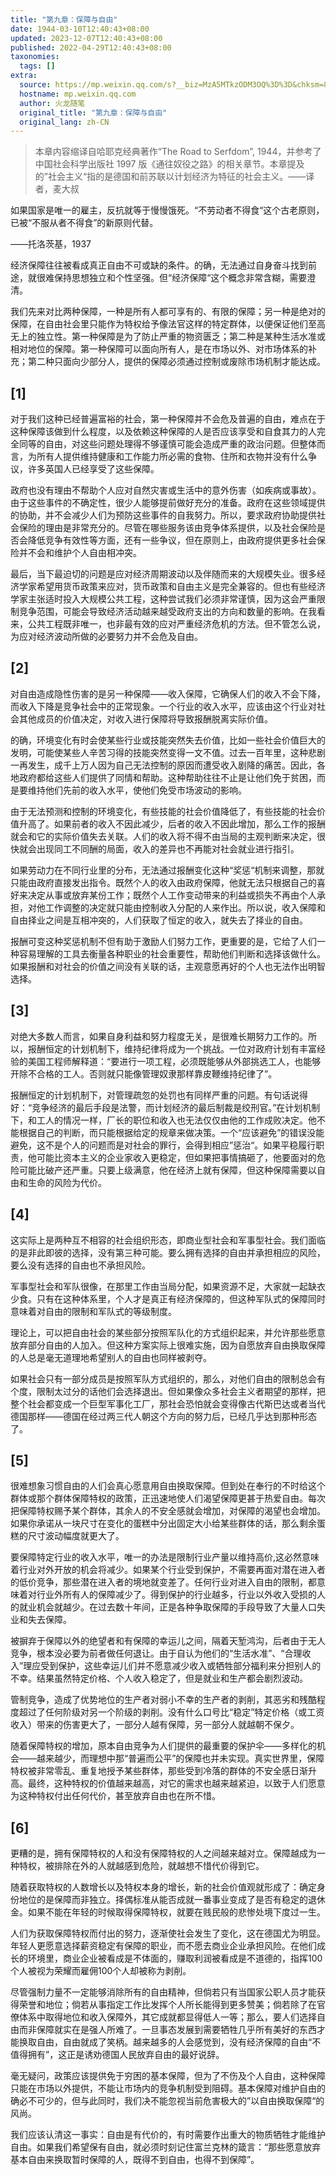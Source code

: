 ```yaml
---
title: "第九章：保障与自由"
date: 1944-03-10T12:40:43+08:00
updated: 2023-12-07T12:40:43+08:00
published: 2022-04-29T12:40:43+08:00
taxonomies:
  tags: []
extra:
  source: https://mp.weixin.qq.com/s?__biz=MzA5MTkzODM3OQ%3D%3D&chksm=8b98d96bbcef507d11e88797d9637b36fbe0778bdf99af6fe8c4bc44cbff68af806bddbc83fe&idx=1&mid=2652418639&scene=21&sn=ab3e486f3101f3d60b86a65eceb99029&utm_source=pocket_reader
  hostname: mp.weixin.qq.com
  author: 火龙随笔
  original_title: "第九章：保障与自由"
  original_lang: zh-CN
---
```


> 本章内容缩译自哈耶克经典著作“The Road to Serfdom”, 1944，并参考了中国社会科学出版社 1997 版《通往奴役之路》的相关章节。本章提及的”社会主义“指的是德国和前苏联以计划经济为特征的社会主义。——译者，麦大叔

如果国家是唯一的雇主，反抗就等于慢慢饿死。“不劳动者不得食“这个古老原则，已被“不服从者不得食”的新原则代替。

——托洛茨基，1937

经济保障往往被看成真正自由不可或缺的条件。的确，无法通过自身奋斗找到前途，就很难保持思想独立和个性坚强。但“经济保障“这个概念非常含糊，需要澄清。

我们先来对比两种保障，一种是所有人都可享有的、有限的保障；另一种是绝对的保障，在自由社会里只能作为特权给予像法官这样的特定群体，以便保证他们至高无上的独立性。第一种保障是为了防止严重的物资匮乏；第二种是某种生活水准或相对地位的保障。第一种保障可以面向所有人，是在市场以外、对市场体系的补充；第二种只面向少部分人，提供的保障必须通过控制或废除市场机制才能达成。

## \[1\]

对于我们这种已经普遍富裕的社会，第一种保障并不会危及普遍的自由，难点在于这种保障该做到什么程度，以及依赖这种保障的人是否应该享受和自食其力的人完全同等的自由，对这些问题处理得不够谨慎可能会造成严重的政治问题。但整体而言，为所有人提供维持健康和工作能力所必需的食物、住所和衣物并没有什么争议，许多英国人已经享受了这些保障。

政府也没有理由不帮助个人应对自然灾害或生活中的意外伤害（如疾病或事故）。由于这些事件的不确定性，很少人能够提前做好充分的准备。政府在这些领域提供的协助，并不会减少人们为预防这些事件的自我努力。所以，要求政府协助提供社会保险的理由是非常充分的。尽管在哪些服务该由竞争体系提供，以及社会保险是否会降低竞争有效性等方面，还有一些争议，但在原则上，由政府提供更多社会保险并不会和维护个人自由相冲突。

最后，当下最迫切的问题是应对经济周期波动以及伴随而来的大规模失业。很多经济学家希望用货币政策来应对，货币政策和自由主义是完全兼容的。但也有些经济学家主张适时投入大规模公共工程，这种尝试我们必须非常谨慎，因为这会严重限制竞争范围，可能会导致经济活动越来越受政府支出的方向和数量的影响。在我看来，公共工程既非唯一，也非最有效的应对严重经济危机的方法。但不管怎么说，为应对经济波动所做的必要努力并不会危及自由。

## \[2\]

对自由造成隐性伤害的是另一种保障——收入保障，它确保人们的收入不会下降，而收入下降是竞争社会中的正常现象。一个行业的收入水平，应该由这个行业对社会其他成员的价值决定，对收入进行保障将导致报酬脱离实际价值。

的确，环境变化有时会使某些行业或技能突然失去价值，比如一些社会价值巨大的发明，可能使某些人辛苦习得的技能突然变得一文不值。过去一百年里，这种悲剧一再发生，成千上万人因为自己无法控制的原因而遭受收入剧降的痛苦。因此，各地政府都给这些人们提供了同情和帮助。这种帮助往往不止是让他们免于贫困，而是要维持他们先前的收入水平，使他们免受市场波动的影响。

由于无法预测和控制的环境变化，有些技能的社会价值降低了，有些技能的社会价值升高了。如果前者的收入不因此减少，后者的收入不因此增加，那么工作的报酬就会和它的实际价值失去关联。人们的收入将不得不由当局的主观判断来决定，很快就会出现同工不同酬的局面，收入的差异也不再能对社会就业进行指引。

如果劳动力在不同行业里的分布，无法通过报酬变化这种“奖惩“机制来调整，那就只能由政府直接发出指令。既然个人的收入由政府保障，他就无法只根据自己的喜好来决定从事或放弃某份工作；既然个人工作变动带来的利益或损失不再由个人承担，对他工作调整的决定就只能由控制收入分配的人来作出。所以说，收入保障和自由择业之间是互相冲突的，人们获取了恒定的收入，就失去了择业的自由。

报酬可变这种奖惩机制不但有助于激励人们努力工作，更重要的是，它给了人们一种容易理解的工具去衡量各种职业的社会重要性，帮助他们判断和选择该做什么。如果报酬和对社会的价值之间没有关联的话，主观意愿再好的个人也无法作出明智选择。

## \[3\]

对绝大多数人而言，如果自身利益和努力程度无关，是很难长期努力工作的。所以，报酬恒定的计划机制下，维持纪律将成为一个挑战。一位对政府计划有丰富经验的美国工程师解释道：“要进行一项工程，必须既能够从外部挑选工人，也能够开除不合格的工人。否则就只能像管理奴隶那样靠皮鞭维持纪律了”。

报酬恒定的计划机制下，对管理疏忽的处罚也有同样严重的问题。有句话说得好：“竞争经济的最后手段是法警，而计划经济的最后制裁是绞刑官。”在计划机制下，和工人的情况一样，厂长的职位和收入也无法仅仅由他的工作成败决定。他不能根据自己的判断，而只能根据给定的规章来做决策。一个“应该避免”的错误没能避免，这不是个人的问题而是对社会的罪行，会得到相应”惩治“。如果平稳履行职责，他可能比资本主义的企业家收入更稳定，但如果把事情搞砸了，他要面对的危险可能比破产还严重。只要上级满意，他在经济上就有保障，但这种保障需要以自由和生命的风险为代价。

## \[4\]

这实际上是两种互不相容的社会组织形态，即商业型社会和军事型社会。我们面临的是非此即彼的选择，没有第三种可能。要么拥有选择的自由并承担相应的风险，要么没有选择的自由也不承担风险。

军事型社会和军队很像，在那里工作由当局分配，如果资源不足，大家就一起缺衣少食。只有在这种体系里，个人才是真正有经济保障的，但这种军队式的保障同时意味着对自由的限制和军队式的等级制度。

理论上，可以把自由社会的某些部分按照军队化的方式组织起来，并允许那些愿意放弃部分自由的人加入。但这种方案实际上很难实施，因为自愿放弃自由换取保障的人总是毫无道理地希望别人的自由也同样被剥夺。

如果社会只有一部分成员是按照军队方式组织的，那么，对他们自由的限制总会有个度，限制太过分的话他们会选择退出。但如果像众多社会主义者期望的那样，把整个社会都变成一个巨型军事化工厂，那社会恐怕就会变得像古代斯巴达或者当代德国那样——德国在经过两三代人朝这个方向的努力后，已经几乎达到那种形态了。

## \[5\]

很难想象习惯自由的人们会真心愿意用自由换取保障。但到处在奉行的不时给这个群体或那个群体保障特权的政策，正迅速地使人们渴望保障更甚于热爱自由。每次把保障特权赐予某个群体，其余人的不安全感就会增加，对保障的渴望也会增加。如果你承诺从一块尺寸在变化的蛋糕中分出固定大小给某些群体的话，那么剩余蛋糕的尺寸波动幅度就更大了。

要保障特定行业的收入水平，唯一的办法是限制行业产量以维持高价,这必然意味着行业对外开放的机会将减少。如果某个行业受到保护，不需要再面对潜在进入者的低价竞争，那些潜在进入者的境地就变差了。任何行业对进入自由的限制，都意味着对行业外所有人的保障减少了。得到保护的行业越多，行业以外收入受损的人的就业机会就越少。在过去数十年间，正是各种争取保障的手段导致了大量人口失业和失去保障。

被摒弃于保障以外的绝望者和有保障的幸运儿之间，隔着天堑鸿沟，后者由于无人竞争，根本没必要为前者做任何退让。由于自认为他们的“生活水准”、“合理收入”理应受到保护，这些幸运儿们并不愿意减少收入或牺牲部分福利来分担别人的不幸。结果虽然特定价格、个人收入稳定了，但是就业和生产都会剧烈波动。

管制竞争，造成了优势地位的生产者对弱小不幸的生产者的剥削，其恶劣和残酷程度超过了任何阶级对另一个阶级的剥削。没有什么口号比“稳定”特定价格（或工资收入）带来的伤害更大了，一部分人越有保障，另一部分人就越朝不保夕。

随着保障特权的增加，原本自由竞争为人们提供的最重要的保护伞——多样化的机会——越来越少，而理想中那“普遍而公平”的保障也并未实现。真实世界里，保障特权被非常零乱、重复地授予某些群体，那些受到冷落的群体的不安全感日渐升高。最终，这种特权的价值越来越高，对它的需求也越来越紧迫，以致于人们愿意为这种特权付出任何代价，甚至放弃自由也在所不惜。

## \[6\]

更糟的是，拥有保障特权的人和没有保障特权的人之间越来越对立。保障越成为一种特权，被排除在外的人就越感到危险，就越想不惜代价得到它。

随着获取特权的人数增长以及特权本身的增长，新的社会价值观就形成了：确定身份地位的是保障而非独立。择偶标准从能否成就一番事业变成了是否有稳定的退休金。如果不能在年轻的时候取得保障特权，就要在贱民般的悲惨处境下度过一生。

人们为获取保障特权而付出的努力，逐渐使社会发生了变化，这在德国尤为明显。年轻人更愿意选择薪资稳定有保障的职业，而不愿去商业企业承担风险。在他们成长的环境里，商业企业被看成是不体面的，赚取利润被看成是不道德的，指挥100个人被视为荣耀而雇佣100个人却被称为剥削。

尽管强制力量不一定能够消除所有的自由精神，但倘若只有当国家公职人员才能获得荣誉和地位；倘若从事指定工作比发挥个人所长能得到更多赞美；倘若除了在官僚体系中取得地位和收入保障外，其它成就都显得低人一等；那么，要人们选择自由而非保障就实在是强人所难了。一旦事态发展到需要牺牲几乎所有美好的东西才能换取自由，自由就成了笑柄。越来越多的人会感觉到，没有经济保障的自由“不值得拥有”，这正是诱劝德国人民放弃自由的最好说辞。

毫无疑问，政策应该提供免于穷困的基本保障，但为了不伤及个人自由，这种保障只能在市场以外提供，不能让市场内的竞争机制受到阻碍。基本保障对维护自由的确必不可少的，但与此同时，我们决不能忽视当前危害极大的”以自由换取保障“的风尚。

我们应该认清这一事实：自由是有代价的，有时需要作出重大的物质牺牲才能维护自由。如果我们希望保有自由，就必须时刻记住富兰克林的箴言：“那些愿意放弃基本自由来换取暂时保障的人，既得不到自由，也得不到保障”。